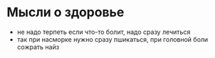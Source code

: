 # Мысли о здоровье

- не надо терпеть если что-то болит, надо сразу лечиться
- так при насморке нужно сразу пшикаться, при головной боли сожрать найз